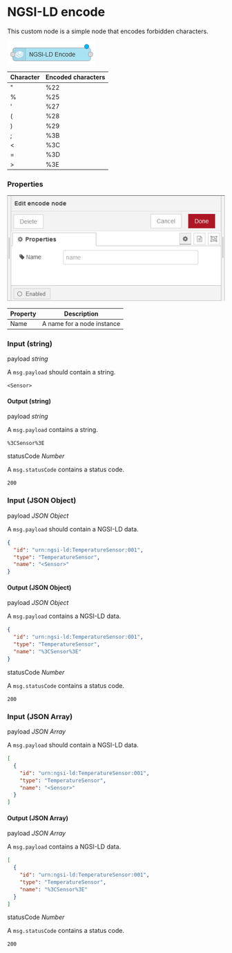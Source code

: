 # NGSI-LD encode

This custom node is a simple node that encodes forbidden characters.

![](https://raw.githubusercontent.com/lets-fiware/node-red-contrib-NGSI-LD/gh-pages/images/encode/encode-01.png)

| Character | Encoded characters |
| --------- | ------------------ |
| "         | %22                |
| %         | %25                |
| '         | %27                |
| (         | %28                |
| )         | %29                |
| ;         | %3B                |
| <         | %3C                |
| =         | %3D                |
| >         | %3E                |

### Properties

![](https://raw.githubusercontent.com/lets-fiware/node-red-contrib-NGSI-LD/gh-pages/images/encode/encode-02.png)

| Property    | Description                     |
| ----------- | ------------------------------- |
| Name        | A name for a node instance      |

### Input (string)

payload *string*

A `msg.payload` should contain a string.

```text
<Sensor>
```

#### Output (string)

payload *string*

A `msg.payload` contains a string.

```text
%3CSensor%3E
```

statusCode *Number*

A `msg.statusCode` contains a status code.

```text
200
```

### Input (JSON Object)

payload *JSON Object*

A `msg.payload` should contain a NGSI-LD data.

```json
{
  "id": "urn:ngsi-ld:TemperatureSensor:001",
  "type": "TemperatureSensor",
  "name": "<Sensor>"
}
```

#### Output (JSON Object)

payload *JSON Object*

A `msg.payload` contains a NGSI-LD data.

```json
{
  "id": "urn:ngsi-ld:TemperatureSensor:001",
  "type": "TemperatureSensor",
  "name": "%3CSensor%3E"
}
```

statusCode *Number*

A `msg.statusCode` contains a status code.

```text
200
```

### Input (JSON Array)

payload *JSON Array*

A `msg.payload` should contain a NGSI-LD data.

```json
[
  {
    "id": "urn:ngsi-ld:TemperatureSensor:001",
    "type": "TemperatureSensor",
    "name": "<Sensor>"
  }
]
```

#### Output (JSON Array)

payload *JSON Array*

A `msg.payload` contains a NGSI-LD data.

```json
[
  {
    "id": "urn:ngsi-ld:TemperatureSensor:001",
    "type": "TemperatureSensor",
    "name": "%3CSensor%3E"
  }
]
```

statusCode *Number*

A `msg.statusCode` contains a status code.

```text
200
```
